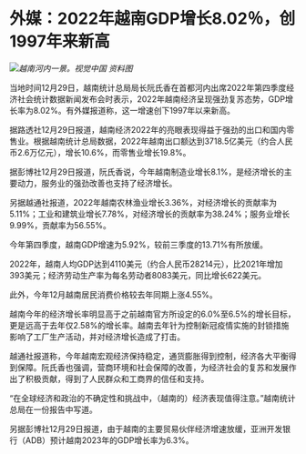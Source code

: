 # 外媒：2022年越南GDP增长8.02％，创1997年来新高

![](https://inews.gtimg.com/newsapp_bt/0/15584437151/1000)_越南河内一景。视觉中国 资料图_

当地时间12月29日，越南统计总局局长阮氏香在首都河内出席2022年第四季度经济社会统计数据新闻发布会时表示，2022年越南经济呈现强劲复苏态势，GDP增长率为8.02%。有外媒报道称，这一增速创下1997年以来新高。

据路透社12月29日报道，越南经济2022年的亮眼表现得益于强劲的出口和国内零售业。根据越南统计总局数据，2022年越南出口额达到3718.5亿美元（约合人民币2.6万亿元），增长10.6%，而零售业增长19.8%。

据彭博社12月29日报道，阮氏香说，今年越南制造业增长8.1%，是经济增长的主要动力，服务业的强劲改善也支持了经济增长。

另据越通社报道，2022年越南农林渔业增长3.36%，对经济增长的贡献率为5.11%；工业和建筑业增长7.78%，对经济增长的贡献率为38.24%；服务业增长9.99%，贡献率为56.55%。

今年第四季度，越南GDP增速为5.92%，较前三季度的13.71%有所放缓。

2022年，越南人均GDP达到4110美元（约合人民币28214元），比2021年增加393美元；经济劳动生产率为每名劳动者8083美元，同比增长622美元。

此外，今年12月越南居民消费价格较去年同期上涨4.55%。

越南今年的经济增长率明显高于之前越南官方所设定的6.0%至6.5%的增长目标，更是远高于去年仅2.58%的增长率。越南去年针为控制新冠疫情实施的封锁措施影响了工厂生产活动，并对经济增长造成了打击。

越通社报道称，今年越南宏观经济保持稳定，通货膨胀得到控制，经济各大平衡得到保障。阮氏香也强调，营商环境和社会保障的改善，为经济社会的复苏和发展作出了积极贡献，得到了人民群众和工商界的信任和支持。

“在全球经济和政治的不确定性和挑战中，（越南的）经济表现值得注意。”越南统计总局在一份报告中写道。

另据彭博社12月29日报道，由于越南的主要贸易伙伴经济增速放缓，亚洲开发银行（ADB）预计越南2023年的GDP增长率为6.3%。

